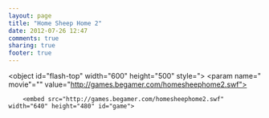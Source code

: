 ```yaml
---
layout: page
title: "Home Sheep Home 2"
date: 2012-07-26 12:47
comments: true
sharing: true
footer: true
---
```

<object id="flash-top" width="600" height="500" style="&gt; 
    &lt;param name=" movie"="" value="http://games.begamer.com/homesheephome2.swf">

        <embed src="http://games.begamer.com/homesheephome2.swf" width="640" height="480" id="game"> 
        
     
  </object>
